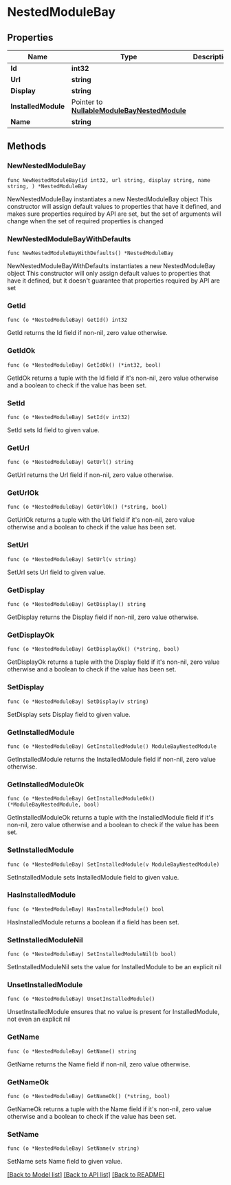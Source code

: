 # NestedModuleBay

## Properties

Name | Type | Description | Notes
------------ | ------------- | ------------- | -------------
**Id** | **int32** |  | [readonly] 
**Url** | **string** |  | [readonly] 
**Display** | **string** |  | [readonly] 
**InstalledModule** | Pointer to [**NullableModuleBayNestedModule**](ModuleBayNestedModule.md) |  | [optional] 
**Name** | **string** |  | 

## Methods

### NewNestedModuleBay

`func NewNestedModuleBay(id int32, url string, display string, name string, ) *NestedModuleBay`

NewNestedModuleBay instantiates a new NestedModuleBay object
This constructor will assign default values to properties that have it defined,
and makes sure properties required by API are set, but the set of arguments
will change when the set of required properties is changed

### NewNestedModuleBayWithDefaults

`func NewNestedModuleBayWithDefaults() *NestedModuleBay`

NewNestedModuleBayWithDefaults instantiates a new NestedModuleBay object
This constructor will only assign default values to properties that have it defined,
but it doesn't guarantee that properties required by API are set

### GetId

`func (o *NestedModuleBay) GetId() int32`

GetId returns the Id field if non-nil, zero value otherwise.

### GetIdOk

`func (o *NestedModuleBay) GetIdOk() (*int32, bool)`

GetIdOk returns a tuple with the Id field if it's non-nil, zero value otherwise
and a boolean to check if the value has been set.

### SetId

`func (o *NestedModuleBay) SetId(v int32)`

SetId sets Id field to given value.


### GetUrl

`func (o *NestedModuleBay) GetUrl() string`

GetUrl returns the Url field if non-nil, zero value otherwise.

### GetUrlOk

`func (o *NestedModuleBay) GetUrlOk() (*string, bool)`

GetUrlOk returns a tuple with the Url field if it's non-nil, zero value otherwise
and a boolean to check if the value has been set.

### SetUrl

`func (o *NestedModuleBay) SetUrl(v string)`

SetUrl sets Url field to given value.


### GetDisplay

`func (o *NestedModuleBay) GetDisplay() string`

GetDisplay returns the Display field if non-nil, zero value otherwise.

### GetDisplayOk

`func (o *NestedModuleBay) GetDisplayOk() (*string, bool)`

GetDisplayOk returns a tuple with the Display field if it's non-nil, zero value otherwise
and a boolean to check if the value has been set.

### SetDisplay

`func (o *NestedModuleBay) SetDisplay(v string)`

SetDisplay sets Display field to given value.


### GetInstalledModule

`func (o *NestedModuleBay) GetInstalledModule() ModuleBayNestedModule`

GetInstalledModule returns the InstalledModule field if non-nil, zero value otherwise.

### GetInstalledModuleOk

`func (o *NestedModuleBay) GetInstalledModuleOk() (*ModuleBayNestedModule, bool)`

GetInstalledModuleOk returns a tuple with the InstalledModule field if it's non-nil, zero value otherwise
and a boolean to check if the value has been set.

### SetInstalledModule

`func (o *NestedModuleBay) SetInstalledModule(v ModuleBayNestedModule)`

SetInstalledModule sets InstalledModule field to given value.

### HasInstalledModule

`func (o *NestedModuleBay) HasInstalledModule() bool`

HasInstalledModule returns a boolean if a field has been set.

### SetInstalledModuleNil

`func (o *NestedModuleBay) SetInstalledModuleNil(b bool)`

 SetInstalledModuleNil sets the value for InstalledModule to be an explicit nil

### UnsetInstalledModule
`func (o *NestedModuleBay) UnsetInstalledModule()`

UnsetInstalledModule ensures that no value is present for InstalledModule, not even an explicit nil
### GetName

`func (o *NestedModuleBay) GetName() string`

GetName returns the Name field if non-nil, zero value otherwise.

### GetNameOk

`func (o *NestedModuleBay) GetNameOk() (*string, bool)`

GetNameOk returns a tuple with the Name field if it's non-nil, zero value otherwise
and a boolean to check if the value has been set.

### SetName

`func (o *NestedModuleBay) SetName(v string)`

SetName sets Name field to given value.



[[Back to Model list]](../README.md#documentation-for-models) [[Back to API list]](../README.md#documentation-for-api-endpoints) [[Back to README]](../README.md)


